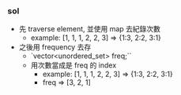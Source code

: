 ### sol
- 先 traverse element, 並使用 map 去紀錄次數
    - example: [1, 1, 1, 2, 2, 3] => {1:3, 2:2, 3:1}
- 之後用 frequency 去存
    - `vector<unordered_set<int>> freq;``
    - 用次數當成是 freq 的 index
        - example: [1, 1, 1, 2, 2, 3] => {1:3, 2:2, 3:1}
        - freq => [3, 2, 1]
